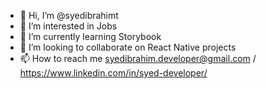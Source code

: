 - 👋 Hi, I’m @syedibrahimt
- 👀 I’m interested in Jobs
- 🌱 I’m currently learning Storybook
- 💞️ I’m looking to collaborate on React Native projects
- 📫 How to reach me syedibrahim.developer@gmail.com / https://www.linkedin.com/in/syed-developer/ 

<!---
syedibrahimt/syedibrahimt is a ✨ special ✨ repository because its `README.md` (this file) appears on your GitHub profile.
You can click the Preview link to take a look at your changes.
--->
